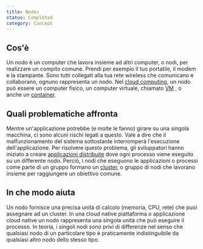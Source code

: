 ```yaml
---
title: Nodes
status: Completed
category: Concept
---
```


## Cos'è

Un nodo è un computer che lavora insieme ad altri computer, o nodi, per realizzare un compito comune. Prendi per esempio il tuo portatile, il modem e la stampante. Sono tutti collegati alla tua rete wireless che comunicano e collaborano, ognuno rappresenta un nodo. Nel [cloud computing](/cloud_computing/), un nodo può essere un computer fisico, un computer virtuale, chiamato [VM](/virtual_machine/) , o anche un [container](/container/).

## Quali problematiche affronta

Mentre un'applicazione potrebbe (e molte le fanno) girare su una singola macchina, ci sono alcuni rischi legati a questo. Vale a dire che il malfunzionamento del sistema sottostante interromperà l'esecuzione dell'applicazione. Per risolvere questo problema, gli sviluppatori hanno iniziato a creare [applicazioni distribuite](/distributed_apps/) dove ogni processo viene eseguito su un differente nodo. Perciò, i nodi che eseguono le applicazioni o processi come parte di un gruppo formano un [cluster](/cluster/), o gruppo di nodi che lavorano insieme per raggiungere un obiettivo comune.

## In che modo aiuta

Un nodo fornisce una precisa unità di calcolo (memoria, CPU, rete) che puoi assegnare ad un cluster. In una cloud native piattaforma o applicazione cloud native un nodo rappresenta una singola unità che può eseguire il processo. In teoria, i singoli nodi sono privi di differenze nel senso che qualsiasi nodo di un particolare tipo è praticamente indistinguibile da qualsiasi altro nodo dello stesso tipo.
